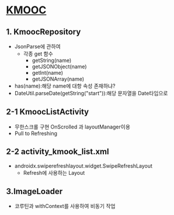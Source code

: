 #   [KMOOC](https://whyprogrammer.tistory.com/626?category=858796)

##  1.  KmoocRepository
-   JsonParse에 관하여 
    -   각종 get 함수
        -    getString(name)
        -    getJSONObject(name)
        -    getInt(name)
        -    getJSONArray(name)
   -  has(name):해당 name에 대항 속성 존재하냐?
   -  DateUtil.parseDate(getString("start")):해당 문자열을 Date타입으로 


##  2-1  KmoocListActivity
-   무한스크롤 구현 OnScrolled 과 layoutManager이용 
-   Pull to Refreshing

## 2-2  activity_kmook_list.xml
-   androidx.swiperefreshlayout.widget.SwipeRefreshLayout
    -   Refresh에 사용하는 Layout


##  3.ImageLoader
-   코루틴과 withContext를 사용하여 비동기 작업